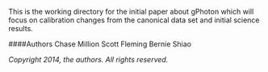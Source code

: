 This is the working directory for the initial paper about gPhoton which will focus on calibration changes from the canonical data set and initial science results.

####Authors
Chase Million
Scott Fleming
Bernie Shiao

_Copyright 2014, the authors. All rights reserved._
